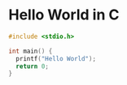 # Hello World in C

```c
#include <stdio.h>

int main() {
  printf("Hello World");
  return 0;
}
```
